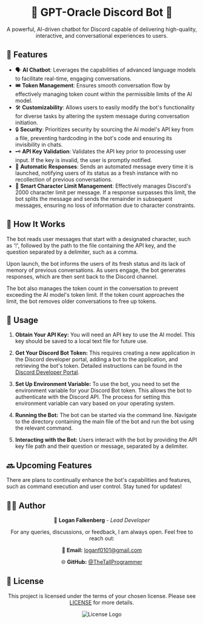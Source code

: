 <h1 align="center">🤖 GPT-Oracle Discord Bot 🚀</h1>

<p align="center">A powerful, AI-driven chatbot for Discord capable of delivering high-quality, interactive, and conversational experiences to users.</p>


<h2 align="left">🌟 Features </h2>

- 🗣️ **AI Chatbot**: Leverages the capabilities of advanced language models to facilitate real-time, engaging conversations.
- 🎟️ **Token Management**: Ensures smooth conversation flow by effectively managing token count within the permissible limits of the AI model.
- 🛠️ **Customizability**: Allows users to easily modify the bot's functionality for diverse tasks by altering the system message during conversation initiation.
- 🔒 **Security**: Prioritizes security by sourcing the AI model's API key from a file, preventing hardcoding in the bot's code and ensuring its invisibility in chats.
- 🗝️ **API Key Validation**: Validates the API key prior to processing user input. If the key is invalid, the user is promptly notified.
- 🚀 **Automatic Responses**: Sends an automated message every time it is launched, notifying users of its status as a fresh instance with no recollection of previous conversations.
- 📝 **Smart Character Limit Management**: Effectively manages Discord's 2000 character limit per message. If a response surpasses this limit, the bot splits the message and sends the remainder in subsequent messages, ensuring no loss of information due to character constraints.

<h2 align="left">📖 How It Works </h2>

The bot reads user messages that start with a designated character, such as '!', followed by the path to the file containing the API key, and the question separated by a delimiter, such as a comma. 

Upon launch, the bot informs the users of its fresh status and its lack of memory of previous conversations. As users engage, the bot generates responses, which are then sent back to the Discord channel.

The bot also manages the token count in the conversation to prevent exceeding the AI model's token limit. If the token count approaches the limit, the bot removes older conversations to free up tokens.


<h2 align="left">🚀 Usage </h2>

1. **Obtain Your API Key:** You will need an API key to use the AI model. This key should be saved to a local text file for future use.

2. **Get Your Discord Bot Token:** This requires creating a new application in the Discord developer portal, adding a bot to the application, and retrieving the bot's token. Detailed instructions can be found in the [Discord Developer Portal](https://discord.com/developers/docs/intro).

3. **Set Up Environment Variable:** To use the bot, you need to set the environment variable for your Discord Bot token. This allows the bot to authenticate with the Discord API. The process for setting this environment variable can vary based on your operating system.

4. **Running the Bot:** The bot can be started via the command line. Navigate to the directory containing the main file of the bot and run the bot using the relevant command.

5. **Interacting with the Bot:** Users interact with the bot by providing the API key file path and their question or message, separated by a delimiter.


<h2 align="left">🔜 Upcoming Features </h2>

There are plans to continually enhance the bot's capabilities and features, such as command execution and user control. Stay tuned for updates!


<h2 align="left">👨‍💻 Author </h2>

<div align="center">

 
  🔧 **Logan Falkenberg** - *Lead Developer*
  
  For any queries, discussions, or feedback, I am always open. Feel free to reach out:
  
  📧 **Email:** [loganf0101@gmail.com](mailto:loganf0101@gmail.com) 
  
  🌐 **GitHub:** [@TheTallProgrammer](https://github.com/TheTallProgrammer)
  
</div>


<h2 align="left">📜 License </h2>

<div align="center">
  
  This project is licensed under the terms of your chosen license. Please see [LICENSE](LICENSE./) for more details.
  
  ![License Logo](https://img.shields.io/badge/License-License-blue.svg)
  
</div>
